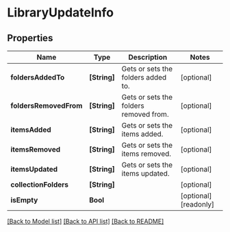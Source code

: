 # LibraryUpdateInfo

## Properties
Name | Type | Description | Notes
------------ | ------------- | ------------- | -------------
**foldersAddedTo** | **[String]** | Gets or sets the folders added to. | [optional] 
**foldersRemovedFrom** | **[String]** | Gets or sets the folders removed from. | [optional] 
**itemsAdded** | **[String]** | Gets or sets the items added. | [optional] 
**itemsRemoved** | **[String]** | Gets or sets the items removed. | [optional] 
**itemsUpdated** | **[String]** | Gets or sets the items updated. | [optional] 
**collectionFolders** | **[String]** |  | [optional] 
**isEmpty** | **Bool** |  | [optional] [readonly] 

[[Back to Model list]](../README.md#documentation-for-models) [[Back to API list]](../README.md#documentation-for-api-endpoints) [[Back to README]](../README.md)


